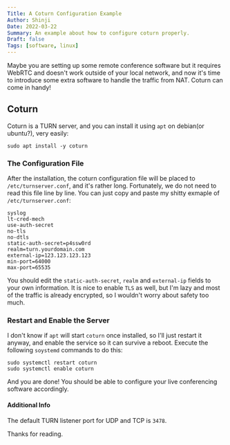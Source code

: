 ```yaml
---
Title: A Coturn Configuration Example
Author: Shinji
Date: 2022-03-22
Summary: An example about how to configure coturn properly.
Draft: false
Tags: [software, linux]
---
```


Maybe you are setting up some remote conference software but it requires WebRTC and doesn't work outside of your local network, and now it's time to introduce some extra software to handle the traffic from NAT. Coturn can come in handy!

## Coturn
Coturn is a TURN server, and you can install it using `apt` on debian(or ubuntu?), very easily:
```
sudo apt install -y coturn
```
### The Configuration File
After the installation, the coturn configuration file will be placed to `/etc/turnserver.conf`, and it's rather long. Fortunately, we do not need to read this file line by line. You can just copy and paste my shitty exmaple of `/etc/turnserver.conf`:
```
syslog
lt-cred-mech
use-auth-secret
no-tls
no-dtls
static-auth-secret=p4ssw0rd
realm=turn.yourdomain.com
external-ip=123.123.123.123
min-port=64000
max-port=65535
```
You should edit the `static-auth-secret`, `realm` and `external-ip` fields to your own information. It is nice to enable `TLS` as well, but I'm lazy and most of the traffic is already encrypted, so I wouldn't worry about safety too much.
### Restart and Enable the Server
I don't know if `apt` will start `coturn` once installed, so I'll just restart it anyway, and enable the service so it can survive a reboot. Execute the following `soystemd` commands to do this:
```
sudo systemctl restart coturn
sudo systemctl enable coturn
```
And you are done! You should be able to configure your live conferencing software accordingly.
#### Additional Info
The default TURN listener port for UDP and TCP is `3478`.

Thanks for reading.
